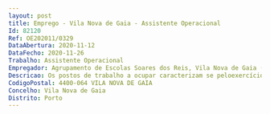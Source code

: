 ```yaml
--- 
layout: post
title: Emprego - Vila Nova de Gaia - Assistente Operacional
Id: 82120
Ref: OE202011/0329
DataAbertura: 2020-11-12
DataFecho: 2020-11-26
Trabalho: Assistente Operacional
Empregador: Agrupamento de Escolas Soares dos Reis, Vila Nova de Gaia (Escola Básica Soares dos Reis, Vila Nova de Gaia - Sede)
Descricao: Os postos de trabalho a ocupar caracterizam se peloexercício de funções na categoria de assistente operacional, tal como descrito no Anexo referidono n.º 2 do artigo 88.º da LTFP, e de acordo com as atividades inerentes às de auxiliar de açãoeducativa, de acordo designadamente com o seguinte perfil de competências a) exercer as tarefas de atendimento e encaminhamento dos utilizadores da escola e controlar asentradas e saídas da escola b) prestar todo o apoio e acompanhamento necessários ao bem   estar e desenvolvimento dosalunos, incluindo as suas necessidades específicas c) providenciar a limpeza, arrumação, conservação e boa utilização das instalações, bem como domaterial e equipamento didático e informático necessário ao desenvolvimento do processoeducativo d) receber e transmitir mensagens prestar informações, utilizar equipamentos de comunicação,incluindo estabelecer ligações telefónicas e) efetuar, no interior e exterior, tarefas de apoio de modo a permitir o normal funcionamento dosserviços f) exercer atividades de apoio aos serviços de ação social escolar, laboratórios, refeitório, bar ebibliotecas escolares de modo a permitir o seu normal funcionamento g) reproduzir documentos com utilização de equipamento próprio, assegurando a sua manutençãoe gestão de stocks necessários ao seu funcionamento h) participar com os docentes no acompanhamento das crianças e jovens com vista a assegurarum bom ambiente educativo i) cooperar nas atividades que visem a segurança de crianças e jovens na escola.
CodigoPostal: 4400-064 VILA NOVA DE GAIA
Concelho: Vila Nova de Gaia
Distrito: Porto
--- 
```

